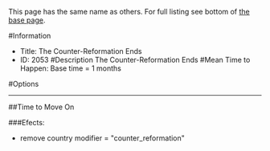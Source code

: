 This page has the same name as others. For full listing see bottom of [the base page](the_counter_reformation.md).

#Information
 - Title: The Counter-Reformation Ends
 - ID: 2053
#Description
The Counter-Reformation Ends
#Mean Time to Happen:
Base time = 1 months

#Options

___
##Time to Move On

###Efects:<ul><li>remove country modifier = "counter_reformation"</li></ul>
